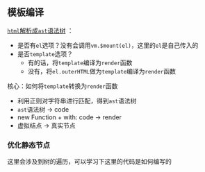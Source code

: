 ## 模板编译

[`html`解析成`ast`语法树](https://vuejs.org/v2/guide/instance.html#Lifecycle-Diagram) ：

* 是否有`el`选项？没有会调用`vm.$mount(el)`，这里的`el`是自己传入的
* 是否`template`选项？
  * 有的话，将`template`编译为`render`函数
  * 没有，将`el.outerHTML`做为`template`编译为`render`函数

核心：如何将`template`转换为`render`函数

* 利用正则对字符串进行匹配，得到`ast`语法树
* `ast`语法树 -> code
* new Function + with: code -> render
* 虚拟结点 -> 真实节点

### 优化静态节点

这里会涉及到树的遍历，可以学习下这里的代码是如何编写的
